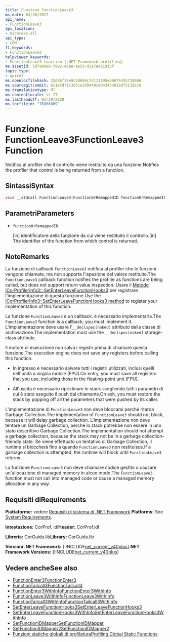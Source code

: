 ```yaml
---
title: Funzione FunctionLeave3
ms.date: 03/30/2017
api_name:
- FunctionLeave3
api_location:
- mscorwks.dll
api_type:
- COM
f1_keywords:
- FunctionLeave3
helpviewer_keywords:
- FunctionLeave3 function [.NET Framework profiling]
ms.assetid: 5d798088-7992-48a0-ae55-d2a7ee31913f
topic_type:
- apiref
ms.openlocfilehash: 32d86f19e9c50694c7d113195e6967645b710666
ms.sourcegitcommit: b11efd71c3d5ce3d9449c8d4345481b9f21392c6
ms.translationtype: MT
ms.contentlocale: it-IT
ms.lasthandoff: 01/29/2020
ms.locfileid: "76866869"
---
```

# <a name="functionleave3-function"></a><span data-ttu-id="b6d95-102">Funzione FunctionLeave3</span><span class="sxs-lookup"><span data-stu-id="b6d95-102">FunctionLeave3 Function</span></span>
<span data-ttu-id="b6d95-103">Notifica al profiler che il controllo viene restituito da una funzione.</span><span class="sxs-lookup"><span data-stu-id="b6d95-103">Notifies the profiler that control is being returned from a function.</span></span>  
  
## <a name="syntax"></a><span data-ttu-id="b6d95-104">Sintassi</span><span class="sxs-lookup"><span data-stu-id="b6d95-104">Syntax</span></span>  
  
```cpp  
void __stdcall FunctionLeave3(FunctionOrRemappedID functionOrRemappedID);  
```  
  
## <a name="parameters"></a><span data-ttu-id="b6d95-105">Parametri</span><span class="sxs-lookup"><span data-stu-id="b6d95-105">Parameters</span></span>  

- `functionOrRemappedID`

  <span data-ttu-id="b6d95-106">\[in] identificatore della funzione da cui viene restituito il controllo.</span><span class="sxs-lookup"><span data-stu-id="b6d95-106">\[in] The identifier of the function from which control is returned.</span></span>
  
## <a name="remarks"></a><span data-ttu-id="b6d95-107">Note</span><span class="sxs-lookup"><span data-stu-id="b6d95-107">Remarks</span></span>  
 <span data-ttu-id="b6d95-108">La funzione di callback `FunctionLeave3` notifica al profiler che le funzioni vengono chiamate, ma non supporta l'ispezione del valore restituito.</span><span class="sxs-lookup"><span data-stu-id="b6d95-108">The `FunctionLeave3` callback function notifies the profiler as functions are being called, but does not support return value inspection.</span></span> <span data-ttu-id="b6d95-109">Usare il [Metodo ICorProfilerInfo3:: SetEnterLeaveFunctionHooks3](icorprofilerinfo3-setenterleavefunctionhooks3-method.md) per registrare l'implementazione di questa funzione.</span><span class="sxs-lookup"><span data-stu-id="b6d95-109">Use the [ICorProfilerInfo3::SetEnterLeaveFunctionHooks3 method](icorprofilerinfo3-setenterleavefunctionhooks3-method.md) to register your implementation of this function.</span></span>  
  
 <span data-ttu-id="b6d95-110">La funzione `FunctionLeave3` è un callback. è necessario implementarla.</span><span class="sxs-lookup"><span data-stu-id="b6d95-110">The `FunctionLeave3` function is a callback; you must implement it.</span></span> <span data-ttu-id="b6d95-111">L'implementazione deve usare l'`__declspec(naked)` attributo della classe di archiviazione.</span><span class="sxs-lookup"><span data-stu-id="b6d95-111">The implementation must use the `__declspec(naked)` storage-class attribute.</span></span>  
  
 <span data-ttu-id="b6d95-112">Il motore di esecuzione non salva i registri prima di chiamare questa funzione.</span><span class="sxs-lookup"><span data-stu-id="b6d95-112">The execution engine does not save any registers before calling this function.</span></span>  
  
- <span data-ttu-id="b6d95-113">In ingresso è necessario salvare tutti i registri utilizzati, inclusi quelli nell'unità a virgola mobile (FPU).</span><span class="sxs-lookup"><span data-stu-id="b6d95-113">On entry, you must save all registers that you use, including those in the floating-point unit (FPU).</span></span>  
  
- <span data-ttu-id="b6d95-114">All'uscita è necessario ripristinare lo stack scegliendo tutti i parametri di cui è stato eseguito il push dal chiamante.</span><span class="sxs-lookup"><span data-stu-id="b6d95-114">On exit, you must restore the stack by popping off all the parameters that were pushed by its caller.</span></span>  
  
 <span data-ttu-id="b6d95-115">L'implementazione di `FunctionLeave3` non deve bloccarsi perché ritarda Garbage Collection.</span><span class="sxs-lookup"><span data-stu-id="b6d95-115">The implementation of `FunctionLeave3` should not block, because it will delay garbage collection.</span></span> <span data-ttu-id="b6d95-116">L'implementazione non deve tentare un Garbage Collection, perché lo stack potrebbe non essere in uno stato descrittivo Garbage Collection.</span><span class="sxs-lookup"><span data-stu-id="b6d95-116">The implementation should not attempt a garbage collection, because the stack may not be in a garbage collection-friendly state.</span></span> <span data-ttu-id="b6d95-117">Se viene effettuato un tentativo di Garbage Collection, il runtime si bloccherà fino a quando `FunctionLeave3` non restituisce.</span><span class="sxs-lookup"><span data-stu-id="b6d95-117">If a garbage collection is attempted, the runtime will block until `FunctionLeave3` returns.</span></span>  
  
 <span data-ttu-id="b6d95-118">La funzione `FunctionLeave3` non deve chiamare codice gestito o causare un'allocazione di managed memory in alcun modo.</span><span class="sxs-lookup"><span data-stu-id="b6d95-118">The `FunctionLeave3` function must not call into managed code or cause a managed memory allocation in any way.</span></span>  
  
## <a name="requirements"></a><span data-ttu-id="b6d95-119">Requisiti di</span><span class="sxs-lookup"><span data-stu-id="b6d95-119">Requirements</span></span>  
 <span data-ttu-id="b6d95-120">**Piattaforme:** vedere [Requisiti di sistema di .NET Framework](../../../../docs/framework/get-started/system-requirements.md).</span><span class="sxs-lookup"><span data-stu-id="b6d95-120">**Platforms:** See [System Requirements](../../../../docs/framework/get-started/system-requirements.md).</span></span>  
  
 <span data-ttu-id="b6d95-121">**Intestazione:** CorProf. idl</span><span class="sxs-lookup"><span data-stu-id="b6d95-121">**Header:** CorProf.idl</span></span>  
  
 <span data-ttu-id="b6d95-122">**Libreria:** CorGuids.lib</span><span class="sxs-lookup"><span data-stu-id="b6d95-122">**Library:** CorGuids.lib</span></span>  
  
 <span data-ttu-id="b6d95-123">**Versioni .NET Framework:** [!INCLUDE[net_current_v40plus](../../../../includes/net-current-v40plus-md.md)]</span><span class="sxs-lookup"><span data-stu-id="b6d95-123">**.NET Framework Versions:** [!INCLUDE[net_current_v40plus](../../../../includes/net-current-v40plus-md.md)]</span></span>  
  
## <a name="see-also"></a><span data-ttu-id="b6d95-124">Vedere anche</span><span class="sxs-lookup"><span data-stu-id="b6d95-124">See also</span></span>

- [<span data-ttu-id="b6d95-125">FunctionEnter3</span><span class="sxs-lookup"><span data-stu-id="b6d95-125">FunctionEnter3</span></span>](functionenter3-function.md)
- [<span data-ttu-id="b6d95-126">FunctionTailcall3</span><span class="sxs-lookup"><span data-stu-id="b6d95-126">FunctionTailcall3</span></span>](functiontailcall3-function.md)
- [<span data-ttu-id="b6d95-127">FunctionEnter3WithInfo</span><span class="sxs-lookup"><span data-stu-id="b6d95-127">FunctionEnter3WithInfo</span></span>](functiontailcall3-function.md)
- [<span data-ttu-id="b6d95-128">FunctionLeave3WithInfo</span><span class="sxs-lookup"><span data-stu-id="b6d95-128">FunctionLeave3WithInfo</span></span>](functionleave3withinfo-function.md)
- [<span data-ttu-id="b6d95-129">FunctionTailcall3WithInfo</span><span class="sxs-lookup"><span data-stu-id="b6d95-129">FunctionTailcall3WithInfo</span></span>](functiontailcall3withinfo-function.md)
- [<span data-ttu-id="b6d95-130">SetEnterLeaveFunctionHooks3</span><span class="sxs-lookup"><span data-stu-id="b6d95-130">SetEnterLeaveFunctionHooks3</span></span>](icorprofilerinfo3-setenterleavefunctionhooks3-method.md)
- [<span data-ttu-id="b6d95-131">SetEnterLeaveFunctionHooks3WithInfo</span><span class="sxs-lookup"><span data-stu-id="b6d95-131">SetEnterLeaveFunctionHooks3WithInfo</span></span>](icorprofilerinfo3-setenterleavefunctionhooks3withinfo-method.md)
- [<span data-ttu-id="b6d95-132">SetFunctionIDMapper</span><span class="sxs-lookup"><span data-stu-id="b6d95-132">SetFunctionIDMapper</span></span>](icorprofilerinfo-setfunctionidmapper-method.md)
- [<span data-ttu-id="b6d95-133">SetFunctionIDMapper2</span><span class="sxs-lookup"><span data-stu-id="b6d95-133">SetFunctionIDMapper2</span></span>](icorprofilerinfo3-setfunctionidmapper2-method.md)
- [<span data-ttu-id="b6d95-134">Funzioni statiche globali di profilatura</span><span class="sxs-lookup"><span data-stu-id="b6d95-134">Profiling Global Static Functions</span></span>](profiling-global-static-functions.md)
